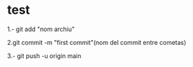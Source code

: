 # test

1.- git add "nom archiu"

2.git commit -m "first commit"(nom del commit entre cometas)

3.- git push -u origin main
